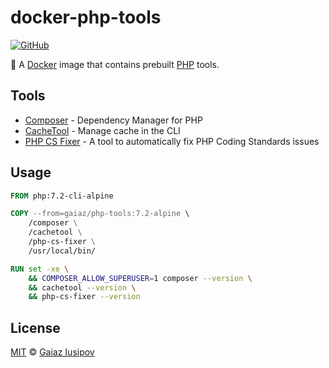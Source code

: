 # docker-php-tools

[![GitHub](https://img.shields.io/github/license/gaiaz-iusipov/docker-php-extensions.svg)](https://github.com/gaiaz-iusipov/docker-php-extensions#license)

:whale: A [Docker](https://www.docker.com/) image that contains prebuilt [PHP](https://hub.docker.com/_/php/) tools.

## Tools

- [Composer](https://getcomposer.org/) - Dependency Manager for PHP
- [CacheTool](http://gordalina.github.io/cachetool/) - Manage cache in the CLI
- [PHP CS Fixer](https://cs.symfony.com/) - A tool to automatically fix PHP Coding Standards issues

## Usage

```Dockerfile
FROM php:7.2-cli-alpine

COPY --from=gaiaz/php-tools:7.2-alpine \
    /composer \
    /cachetool \
    /php-cs-fixer \
    /usr/local/bin/

RUN set -xe \
    && COMPOSER_ALLOW_SUPERUSER=1 composer --version \
    && cachetool --version \
    && php-cs-fixer --version
```

## License

[MIT](http://opensource.org/licenses/MIT) © [Gaiaz Iusipov](https://github.com/gaiaz-iusipov)
